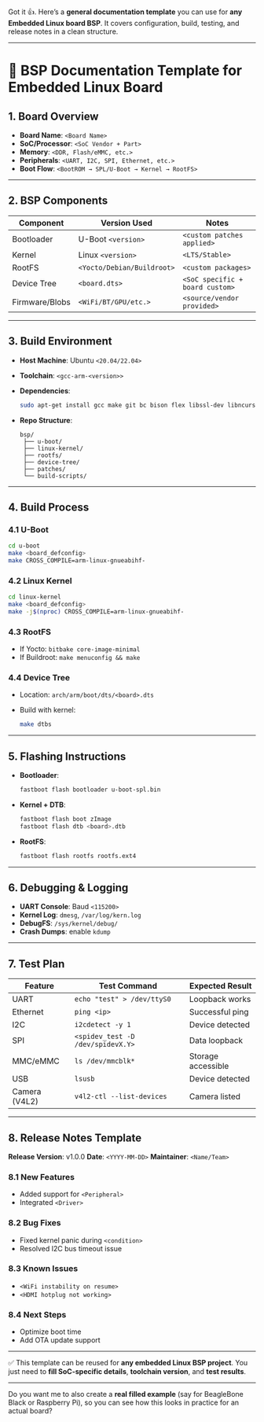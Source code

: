 Got it 👍. Here’s a **general documentation template** you can use for **any Embedded Linux board BSP**. It covers configuration, build, testing, and release notes in a clean structure.

---

# 📘 BSP Documentation Template for Embedded Linux Board

## 1. **Board Overview**

* **Board Name**: `<Board Name>`
* **SoC/Processor**: `<SoC Vendor + Part>`
* **Memory**: `<DDR, Flash/eMMC, etc.>`
* **Peripherals**: `<UART, I2C, SPI, Ethernet, etc.>`
* **Boot Flow**: `<BootROM → SPL/U-Boot → Kernel → RootFS>`

---

## 2. **BSP Components**

| Component      | Version Used               | Notes                           |
| -------------- | -------------------------- | ------------------------------- |
| Bootloader     | U-Boot `<version>`         | `<custom patches applied>`      |
| Kernel         | Linux `<version>`          | `<LTS/Stable>`                  |
| RootFS         | `<Yocto/Debian/Buildroot>` | `<custom packages>`             |
| Device Tree    | `<board.dts>`              | `<SoC specific + board custom>` |
| Firmware/Blobs | `<WiFi/BT/GPU/etc.>`       | `<source/vendor provided>`      |

---

## 3. **Build Environment**

* **Host Machine**: Ubuntu `<20.04/22.04>`
* **Toolchain**: `<gcc-arm-<version>>`
* **Dependencies**:

  ```bash
  sudo apt-get install gcc make git bc bison flex libssl-dev libncurses5-dev
  ```
* **Repo Structure**:

  ```
  bsp/
   ├── u-boot/
   ├── linux-kernel/
   ├── rootfs/
   ├── device-tree/
   ├── patches/
   └── build-scripts/
  ```

---

## 4. **Build Process**

### 4.1 U-Boot

```bash
cd u-boot
make <board_defconfig>
make CROSS_COMPILE=arm-linux-gnueabihf-
```

### 4.2 Linux Kernel

```bash
cd linux-kernel
make <board_defconfig>
make -j$(nproc) CROSS_COMPILE=arm-linux-gnueabihf-
```

### 4.3 RootFS

* If Yocto: `bitbake core-image-minimal`
* If Buildroot: `make menuconfig && make`

### 4.4 Device Tree

* Location: `arch/arm/boot/dts/<board>.dts`
* Build with kernel:

  ```bash
  make dtbs
  ```

---

## 5. **Flashing Instructions**

* **Bootloader**:

  ```bash
  fastboot flash bootloader u-boot-spl.bin
  ```
* **Kernel + DTB**:

  ```bash
  fastboot flash boot zImage
  fastboot flash dtb <board>.dtb
  ```
* **RootFS**:

  ```bash
  fastboot flash rootfs rootfs.ext4
  ```

---

## 6. **Debugging & Logging**

* **UART Console**: Baud `<115200>`
* **Kernel Log**: `dmesg`, `/var/log/kern.log`
* **DebugFS**: `/sys/kernel/debug/`
* **Crash Dumps**: enable `kdump`

---

## 7. **Test Plan**

| Feature       | Test Command                      | Expected Result    |
| ------------- | --------------------------------- | ------------------ |
| UART          | `echo "test" > /dev/ttyS0`        | Loopback works     |
| Ethernet      | `ping <ip>`                       | Successful ping    |
| I2C           | `i2cdetect -y 1`                  | Device detected    |
| SPI           | `<spidev_test -D /dev/spidevX.Y>` | Data loopback      |
| MMC/eMMC      | `ls /dev/mmcblk*`                 | Storage accessible |
| USB           | `lsusb`                           | Device detected    |
| Camera (V4L2) | `v4l2-ctl --list-devices`         | Camera listed      |

---

## 8. **Release Notes Template**

**Release Version**: v1.0.0
**Date**: `<YYYY-MM-DD>`
**Maintainer**: `<Name/Team>`

### 8.1 New Features

* Added support for `<Peripheral>`
* Integrated `<Driver>`

### 8.2 Bug Fixes

* Fixed kernel panic during `<condition>`
* Resolved I2C bus timeout issue

### 8.3 Known Issues

* `<WiFi instability on resume>`
* `<HDMI hotplug not working>`

### 8.4 Next Steps

* Optimize boot time
* Add OTA update support

---

✅ This template can be reused for **any embedded Linux BSP project**.
You just need to **fill SoC-specific details**, **toolchain version**, and **test results**.

---

Do you want me to also create a **real filled example** (say for BeagleBone Black or Raspberry Pi), so you can see how this looks in practice for an actual board?
